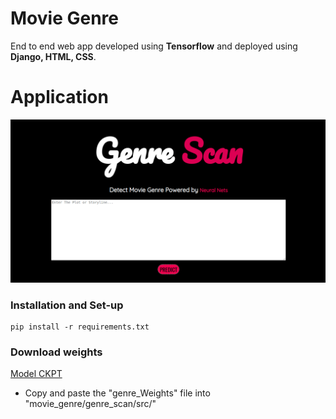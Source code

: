 # Movie Genre
End to end web app developed using **Tensorflow** and deployed using **Django, HTML, CSS**.

# Application

![image](https://github.com/anish9/movie_genre/blob/main/repo_images/preview_gs.png)

### Installation and Set-up

```
pip install -r requirements.txt
```


### Download weights 

<a href="https://drive.google.com/file/d/1_lgEMOGzvsdKGPhWWrWfDtr5bsuEQvxU/view?usp=sharing">Model CKPT</a>
- Copy and paste the "genre_Weights" file into "movie_genre/genre_scan/src/" 


